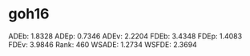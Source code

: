 # goh16

ADEb: 1.8328
ADEp: 0.7346
ADEv: 2.2204
FDEb: 3.4348
FDEp: 1.4083
FDEv: 3.9846
Rank: 460
WSADE: 1.2734
WSFDE: 2.3694